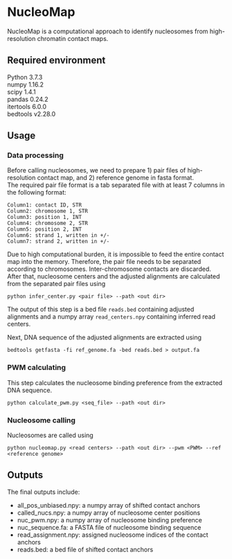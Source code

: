 # NucleoMap

NucleoMap is a computational approach to identify nucleosomes from high-resolution chromatin contact maps.

## Required environment
Python 3.7.3\
numpy 1.16.2\
scipy 1.4.1\
pandas 0.24.2\
itertools 6.0.0\
bedtools v2.28.0

## Usage
### Data processing
Before calling nucleosomes, we need to prepare 1) pair files of high-resolution contact map, and 2) reference genome in fasta format.\
The required pair file format is a tab separated file with at least 7 columns in the following format:
```
Column1: contact ID, STR
Column2: chromosome 1, STR
Column3: position 1, INT
Column4: chromosome 2, STR
Column5: position 2, INT
Column6: strand 1, written in +/-
Column7: strand 2, written in +/-
```
Due to high computational burden, it is impossible to feed the entire contact map into the memory.
Therefore, the pair file needs to be separated according to chromosomes. Inter-chromosome contacts are discarded.\
After that, nucleosome centers and the adjusted alignments are calculated from the separated pair files using 
```
python infer_center.py <pair file> --path <out dir>
```
The output of this step is a bed file ``reads.bed`` containing adjusted alignments and a numpy array ``read_centers.npy`` containing inferred read centers.

Next, DNA sequence of the adjusted alignments are extracted using 
```
bedtools getfasta -fi ref_genome.fa -bed reads.bed > output.fa
```

### PWM calculating
This step calculates the nucleosome binding preference from the extracted DNA sequence.
```
python calculate_pwm.py <seq_file> --path <out dir>
```

### Nucleosome calling
Nucleosomes are called using
```
python nucleomap.py <read centers> --path <out dir> --pwm <PWM> --ref <reference genome> 
```
<!-- 
### Nucleosome contact map generating
To be updated -->

## Outputs
The final outputs include:
* all_pos_unbiased.npy: a numpy array of shifted contact anchors
* called_nucs.npy: a numpy array of nucleosome center positions
* nuc_pwm.npy: a numpy array of nucleosome binding preference
* nuc_sequence.fa: a FASTA file of nucleosome binding sequence
* read_assignment.npy: assigned nucleosome indices of the contact anchors
* reads.bed: a bed file of shifted contact anchors
